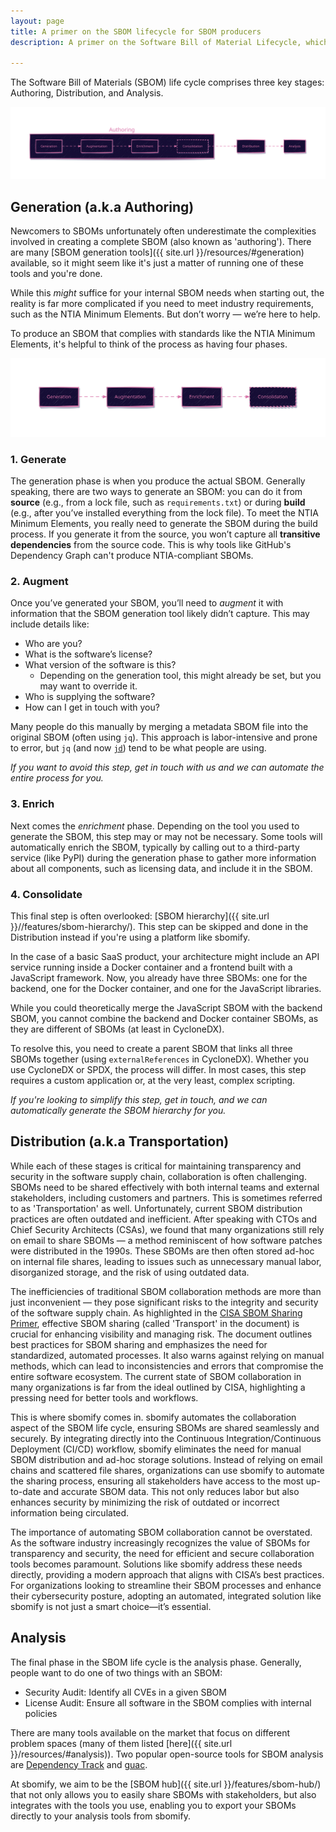 ```yaml
---
layout: page
title: A primer on the SBOM lifecycle for SBOM producers
description: A primer on the Software Bill of Material Lifecycle, which includes generation, distribution and analysis.

---
```


The Software Bill of Materials (SBOM) life cycle comprises three key stages: Authoring, Distribution, and Analysis.

![Lifecycle](/assets/images/site/lifecycle.svg)

## Generation (a.k.a Authoring)

Newcomers to SBOMs unfortunately often underestimate the complexities involved in creating a complete SBOM (also known as 'authoring'). There are many [SBOM generation tools]({{ site.url }}/resources/#generation) available, so it might seem like it's just a matter of running one of these tools and you're done.

While this *might* suffice for your internal SBOM needs when starting out, the reality is far more complicated if you need to meet industry requirements, such as the NTIA Minimum Elements. But don’t worry — we’re here to help.

To produce an SBOM that complies with standards like the NTIA Minimum Elements, it's helpful to think of the process as having four phases.

![Generation Phases](/assets/images/site/generation.svg)

### 1. Generate

The generation phase is when you produce the actual SBOM. Generally speaking, there are two ways to generate an SBOM: you can do it from **source** (e.g., from a lock file, such as `requirements.txt`) or during **build** (e.g., after you’ve installed everything from the lock file). To meet the NTIA Minimum Elements, you really need to generate the SBOM during the build process. If you generate it from the source, you won’t capture all **transitive dependencies** from the source code. This is why tools like GitHub's Dependency Graph can't produce NTIA-compliant SBOMs.

### 2. Augment

Once you’ve generated your SBOM, you’ll need to *augment* it with information that the SBOM generation tool likely didn’t capture. This may include details like:

* Who are you?
* What is the software’s license?
* What version of the software is this?
  * Depending on the generation tool, this might already be set, but you may want to override it.
* Who is supplying the software?
* How can I get in touch with you?

Many people do this manually by merging a metadata SBOM file into the original SBOM (often using `jq`). This approach is labor-intensive and prone to error, but `jq` (and now [`jd`](https://github.com/josephburnett/jd)) tend to be what people are using.

*If you want to avoid this step, get in touch with us and we can automate the entire process for you.*

### 3. Enrich

Next comes the *enrichment* phase. Depending on the tool you used to generate the SBOM, this step may or may not be necessary. Some tools will automatically enrich the SBOM, typically by calling out to a third-party service (like PyPI)  during the generation phase to gather more information about all components, such as licensing data, and include it in the SBOM.

### 4. Consolidate

This final step is often overlooked: [SBOM hierarchy]({{ site.url }}//features/sbom-hierarchy/). This step can be skipped and done in the Distribution instead if you're using a platform like sbomify.

In the case of a basic SaaS product, your architecture might include an API service running inside a Docker container and a frontend built with a JavaScript framework. Now, you already have three SBOMs: one for the backend, one for the Docker container, and one for the JavaScript libraries.

While you could theoretically merge the JavaScript SBOM with the backend SBOM, you cannot combine the backend and Docker container SBOMs, as they are different of SBOMs (at least in CycloneDX).

To resolve this, you need to create a parent SBOM that links all three SBOMs together (using `externalReferences` in CycloneDX). Whether you use CycloneDX or SPDX, the process will differ. In most cases, this step requires a custom application or, at the very least, complex scripting.

*If you're looking to simplify this step, get in touch, and we can automatically generate the SBOM hierarchy for you.*

## Distribution (a.k.a Transportation)

While each of these stages is critical for maintaining transparency and security in the software supply chain, collaboration is often challenging. SBOMs need to be shared effectively with both internal teams and external stakeholders, including customers and partners. This is sometimes referred to as 'Transportation' as well. Unfortunately, current SBOM distribution practices are often outdated and inefficient. After speaking with CTOs and Chief Security Architects (CSAs), we found that many organizations still rely on email to share SBOMs — a method reminiscent of how software patches were distributed in the 1990s. These SBOMs are then often stored ad-hoc on internal file shares, leading to issues such as unnecessary manual labor, disorganized storage, and the risk of using outdated data.

The inefficiencies of traditional SBOM collaboration methods are more than just inconvenient — they pose significant risks to the integrity and security of the software supply chain. As highlighted in the [CISA SBOM Sharing Primer](https://www.cisa.gov/sites/default/files/2024-05/SBOM%20Sharing%20Primer.pdf), effective SBOM sharing (called 'Transport' in the document) is crucial for enhancing visibility and managing risk. The document outlines best practices for SBOM sharing and emphasizes the need for standardized, automated processes. It also warns against relying on manual methods, which can lead to inconsistencies and errors that compromise the entire software ecosystem. The current state of SBOM collaboration in many organizations is far from the ideal outlined by CISA, highlighting a pressing need for better tools and workflows.

This is where sbomify comes in. sbomify automates the collaboration aspect of the SBOM life cycle, ensuring SBOMs are shared seamlessly and securely. By integrating directly into the Continuous Integration/Continuous Deployment (CI/CD) workflow, sbomify eliminates the need for manual SBOM distribution and ad-hoc storage solutions. Instead of relying on email chains and scattered file shares, organizations can use sbomify to automate the sharing process, ensuring all stakeholders have access to the most up-to-date and accurate SBOM data. This not only reduces labor but also enhances security by minimizing the risk of outdated or incorrect information being circulated.

The importance of automating SBOM collaboration cannot be overstated. As the software industry increasingly recognizes the value of SBOMs for transparency and security, the need for efficient and secure collaboration tools becomes paramount. Solutions like sbomify address these needs directly, providing a modern approach that aligns with CISA’s best practices. For organizations looking to streamline their SBOM processes and enhance their cybersecurity posture, adopting an automated, integrated solution like sbomify is not just a smart choice—it’s essential.

## Analysis

The final phase in the SBOM life cycle is the analysis phase. Generally, people want to do one of two things with an SBOM:

* Security Audit: Identify all CVEs in a given SBOM
* License Audit: Ensure all software in the SBOM complies with internal policies

There are many tools available on the market that focus on different problem spaces (many of them listed [here]({{ site.url }}/resources/#analysis)). Two popular open-source tools for SBOM analysis are [Dependency Track](https://dependencytrack.org/) and [guac](https://github.com/guacsec/guac).

At sbomify, we aim to be the [SBOM hub]({{ site.url }}/features/sbom-hub/) that not only allows you to easily share SBOMs with stakeholders, but also integrates with the tools you use, enabling you to export your SBOMs directly to your analysis tools from sbomify.
